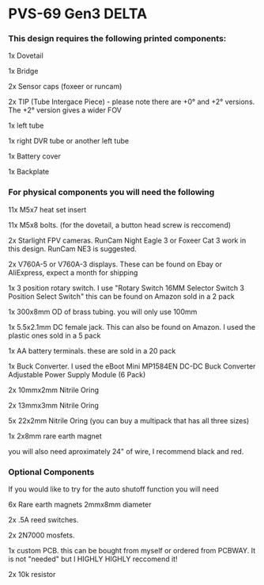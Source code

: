 # PVS-69 Gen3 DELTA

### This design requires the following printed components: 

1x Dovetail

1x Bridge

2x Sensor caps (foxeer or runcam)

2x TIP (Tube Intergace Piece) - please note there are +0° and +2° versions. 
    The +2° version gives a wider FOV

1x left tube

1x right DVR tube or another left tube 

1x Battery cover

1x Backplate


### For physical components you will need the following

11x M5x7 heat set insert

11x M5x8 bolts. (for the dovetail, a button head screw is reccomend) 

2x Starlight FPV cameras. RunCam Night Eagle 3 or Foxeer Cat 3 work in this design. RunCam NE3 is suggested.

2x V760A-5 or V760A-3 displays. These can be found on Ebay or AliExpress, expect a month for shipping

1x 3 position rotary switch. I use "Rotary Switch 16MM Selector Switch 3 Position Select Switch"
this can be found on Amazon sold in a 2 pack

1x 300x8mm OD of brass tubing. you will only use 100mm

1x 5.5x2.1mm DC female jack. This can also be found on Amazon. I used the plastic ones sold in a 5 pack

1x AA battery terminals. these are sold in a 20 pack

1x Buck Converter. I used the eBoot Mini MP1584EN DC-DC Buck Converter Adjustable Power Supply Module (6 Pack) 

2x 10mmx2mm Nitrile Oring

2x 13mmx3mm Nitrile Oring

5x 22x2mm Nitrile Oring (you can buy a multipack that has all three sizes)

1x 2x8mm rare earth magnet

you will also need aproximately 24" of wire, I recommend black and red. 



### Optional Components

If you would like to try for the auto shutoff function you will need 

6x Rare earth magnets 2mmx8mm diameter

2x .5A reed switches. 

2x 2N7000 mosfets. 

1x custom PCB. this can be bought from myself or ordered from PCBWAY. 
It is not "needed" but I HIGHLY HIGHLY reccomend it!

2x 10k resistor
